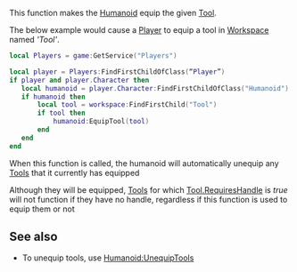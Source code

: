 This function makes the [Humanoid](https://developer.roblox.com/en-us/api-reference/class/Humanoid) equip the given [Tool](https://developer.roblox.com/en-us/api-reference/class/Tool).

The below example would cause a [Player](https://developer.roblox.com/en-us/api-reference/class/Player) to equip a tool in [Workspace](https://developer.roblox.com/en-us/api-reference/class/Workspace) named _'Tool'_.

 ```lua
local Players = game:GetService("Players")

local player = Players:FindFirstChildOfClass(“Player”)
if player and player.Character then
    local humanoid = player.Character:FindFirstChildOfClass("Humanoid")
    if humanoid then
        local tool = workspace:FindFirstChild("Tool")
        if tool then
            humanoid:EquipTool(tool)    
        end
    end
end
``` 

When this function is called, the humanoid will automatically unequip any [Tools](https://developer.roblox.com/en-us/api-reference/class/Tool) that it currently has equipped

Although they will be equipped, [Tools](https://developer.roblox.com/en-us/api-reference/class/Tool) for which [Tool.RequiresHandle](https://developer.roblox.com/en-us/api-reference/property/Tool/RequiresHandle) is _true_ will not function if they have no handle, regardless if this function is used to equip them or not

See also
--------

*   To unequip tools, use [Humanoid:UnequipTools](https://developer.roblox.com/en-us/api-reference/function/Humanoid/UnequipTools)